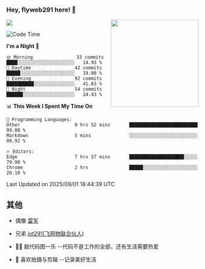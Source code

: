 ### Hey, flyweb291 here! 👋

![](https://metrics.lecoq.io/cherry291?template=classic&config.timezone=Asia%2FShanghai)
<img align='right' src="https://media.giphy.com/media/M9gbBd9nbDrOTu1Mqx/giphy.gif" width="230">
<!-- ![](https://github-readme-stats-ouuan.vercel.app/api?username=flyweb291&theme=dark&show_icons=true) -->

<!--START_SECTION:waka-->
![Code Time](http://img.shields.io/badge/Code%20Time-1%2C468%20hrs-blue)

**I'm a Night 🦉** 

```text
🌞 Morning                33 commits          ████░░░░░░░░░░░░░░░░░░░░░   14.93 % 
🌆 Daytime                42 commits          █████░░░░░░░░░░░░░░░░░░░░   19.00 % 
🌃 Evening                92 commits          ██████████░░░░░░░░░░░░░░░   41.63 % 
🌙 Night                  54 commits          ██████░░░░░░░░░░░░░░░░░░░   24.43 % 
```


📊 **This Week I Spent My Time On** 

```text
💬 Programming Languages: 
Other                    9 hrs 52 mins       █████████████████████████   99.08 % 
Markdown                 5 mins              ░░░░░░░░░░░░░░░░░░░░░░░░░   00.92 % 

🔥 Editors: 
Edge                     7 hrs 57 mins       ████████████████████░░░░░   79.90 % 
Chrome                   2 hrs               █████░░░░░░░░░░░░░░░░░░░░   20.10 % 
```


 Last Updated on 2025/09/01 18:44:39 UTC
<!--END_SECTION:waka-->

<!--
**flyweb291/数字游牧人** is a ✨ _special_ ✨ repository because its `README.md` (this file) appears on your GitHub profile.

Here are some ideas to get you started:

- 🔭 I’m currently working on ...
- 🌱 I’m currently learning ...
- 👯 I’m looking to collaborate on ...
- 🤔 I’m looking for help with ...
- 💬 Ask me about ...
- 📫 How to reach me: ...
- 😄 Pronouns: ...
- ⚡ Fun fact: ...
-->

 ## 其他
 
- 偶像 [雷军](https://weibo.com/u/1749127163)
- 兄弟 [iot291(飞网物联合伙人)](https://github.com/iot291)

- 👨‍💻 敲代码图一乐    --代码不是工作的全部，还有生活需要热爱
- 🎥 喜欢拍摄与剪辑  --记录美好生活
